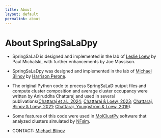 ```yaml
---
title: About
layout: default
permalink: about
---
```


# About SpringSaLaDpy

* SpringSaLaD is designed and implemented in the lab of 
[Leslie Loew](https://facultydirectory.uchc.edu/profile?profileId=Loew-Leslie) by Paul Michalski, 
with further enhancements by Joe Massison.

* SpringSaLaDpy was designed and implemented in the lab of 
[Michael Blinov](https://health.uconn.edu/blinov-lab/) by [Harrison Perone](https://github.com/Hlpred).

* The original Python code to process SpringSaLaD output files and compute cluster composition and 
average cluster occupancy were written by Aniruddha Chattaraj and used in 
several publivations([Chattaraj et al., 2024](https://pubmed.ncbi.nlm.nih.gov/39046778/); 
[Chattaraj & Loew, 2023](https://pubmed.ncbi.nlm.nih.gov/36987392/);
[Chattaraj, Blinov & Loew, 2021](https://pubmed.ncbi.nlm.nih.gov/34236318/);
[Chattaraj, Youngstrom & Loew, 2019](https://pubmed.ncbi.nlm.nih.gov/30661665/)).

* Some features of this code were used in [MolClustPy](http://molclustpy.github.io) software 
that analyzed clusters simulated by [NFsim](https://michaelsneddon.net/nfsim/).

* CONTACT: [Michael Blinov](blinov@uchc.edu)



